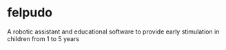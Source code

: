# felpudo
A robotic assistant and educational software to provide early stimulation in children from 1 to 5 years
